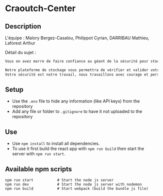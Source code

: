# Craoutch-Center

## Description

L'équipe : Malory Bergez-Casalou, Philippot Cyrian, DARRIBAU Mathieu, Laforest Arthur

Détail du sujet :

```md
Vous en avez marre de faire confiance au géant de la sécurité pour stocker vos fichiers ? Nous, itCraoutch vous proposons LA solution.

Notre plateforme de stockage vous permettra de vérifier et valider votre code avant de le faire passer en production, tout en vérifiant si votre navigateur est à jour et utilise les dernières normes de sécurité.
Votre sécurité est notre travail, nous travaillons avec courage et persévérance, car la ténacité permet d'atteindre l'excellence.
```

## Setup

- Use the `.env` file to hide any information (like API keys) from the repository
- Add any file or folder to `.gitignore` to have it not uploaded to the repository

## Use

- Use `npm install` to install all dependencies.
- To use it first build the react app with `npm run build` then start the server with `npm run start`.

## Available npm scripts

```
npm run start           # Start the node js server
npm run dev             # Start the node js server with nodemon
npm run build           # Start webpack (build the bundle js file)
```

